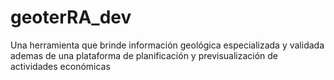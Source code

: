 # geoterRA_dev
Una herramienta que brinde información geológica especializada y validada ademas de una plataforma de planificación y previsualización de actividades económicas
